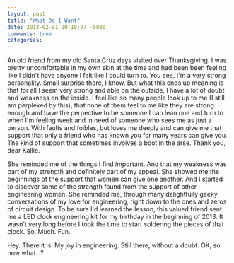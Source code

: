 ```yaml
---
layout: post
title: "What Do I Want"
date: 2013-02-01 20:19:07 -0800
comments: true
categories: 
---
```


An old friend from my old Santa Cruz days visited over Thanksgiving.  I was pretty uncomfortable in my own skin at the time and had been been feeling like I didn't have anyone I felt like I could turn to.  You see, I'm a very strong personality.  Small surprise there, I know.  But what this ends up meaning is that for all I seem very strong and able on the outside, I have a lot of doubt and weakness on the inside.  I feel like so many people look up to me (I still am perplexed by this), that none of them feel to me like they are strong enough and have the perpective to be someone I can lean one and turn to when I'm feeling week and in need of someone who sees me as just a person.  With faults and foibles, but loves me deeply and can give me that support that only a friend who has known you for many years can give you.  The kind of support that sometimes involves a boot in the arse.  Thank you, dear Kallie.

She reminded me of the things I find important.  And that my weakness was part of my strength and definitely part of my appeal.  She showed me the beginnings of the support that women can give one another.  And I started to discover some of the strength found from the support of other engineering women.  She reminded me, through many delightfully geeky conversations of my love for engineering, right down to the ones and zeros of circuit design.  To be sure I'd learned the lesson, this valued friend sent me a LED clock engineering kit for my birthday in the beginning of 2013.  It wasn't very long before I took the time to start soldering the pieces of that clock.  So. Much. Fun.  

Hey.  There it is.  My joy in engineering.  Still there, without a doubt.  OK, so now what...?